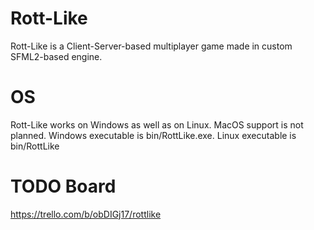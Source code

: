 # Rott-Like
Rott-Like is a Client-Server-based multiplayer game made in custom SFML2-based engine.

# OS
Rott-Like works on Windows as well as on Linux. MacOS support is not planned.
Windows executable is bin/RottLike.exe. Linux executable is bin/RottLike

# TODO Board
https://trello.com/b/obDIGj17/rottlike
